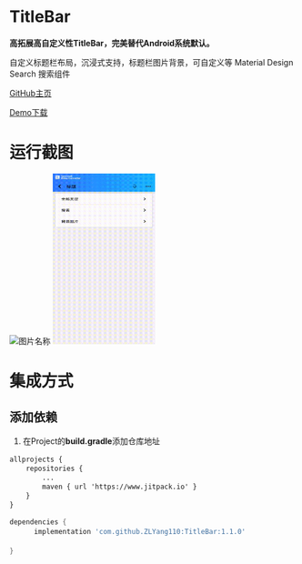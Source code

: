 # TitleBar

**高拓展高自定义性TitleBar，完美替代Android系统默认。**

自定义标题栏布局，沉浸式支持，标题栏图片背景，可自定义等
Material Design Search  搜索组件





[GitHub主页](https://github.com/ZLYang110/TitleBar)

[Demo下载](https://github.com/ZLYang110/TitleBar/raw/master/app/release/app-release.apk)


# 运行截图
<img src="https://github.com/ZLYang110/TitleBar/blob/master/screenshot/Screenshot_20200511_150152_com.zlyandroid.titlebar.jpg" width = "180" height = "300" alt="图片名称"   />
<img src="https://github.com/ZLYang110/TitleBar/blob/master/screenshot/SVID_20210524_140052_1.gif" width = "180" height = "300" alt="图片名称"   />

# 集成方式

## 添加依赖

1. 在Project的**build.gradle**添加仓库地址

```
allprojects {
	repositories {
		...
		maven { url 'https://www.jitpack.io' }
	}
}
```


```groovy
dependencies {
	  implementation 'com.github.ZLYang110:TitleBar:1.1.0'

}
```


